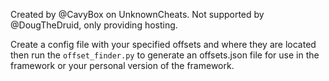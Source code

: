 Created by @CavyBox on UnknownCheats. Not supported by @DougTheDruid, only providing hosting.

Create a config file with your specified offsets and where they are located
then run the `offset_finder.py` to generate an offsets.json file for use in the framework
or your personal version of the framework. 